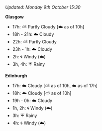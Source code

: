 *Updated: Monday 9th October 15:30*

**Glasgow**

* 17h: :partly_sunny: Partly Cloudy [:cloud: as of 10h]
* 18h - 21h: :cloud: Cloudy
* 22h: :partly_sunny: Partly Cloudy
* 23h - 1h: :cloud: Cloudy
* 2h: :cyclone: Windy (:cloud:)
* 3h, 4h: :umbrella: Rainy

**Edinburgh**

* 17h: :cloud: Cloudy [:partly_sunny: as of 10h, :cloud: as of 17h]
* 18h: :cloud: Cloudy [:partly_sunny: as of 10h]
* 19h - 0h: :cloud: Cloudy
* 1h, 2h: :cyclone: Windy (:cloud:)
* 3h: :umbrella: Rainy
* 4h: :cyclone: Windy (:cloud:)
